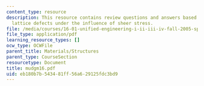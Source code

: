 ```yaml
---
content_type: resource
description: This resource contains review questions and answers based on dislocations,
  lattice defects under the influence of sheer stress.
file: /media/courses/16-01-unified-engineering-i-ii-iii-iv-fall-2005-spring-2006/eb180b7b543481ff56a629125fdc3bd9_mudgm16.pdf
file_type: application/pdf
learning_resource_types: []
ocw_type: OCWFile
parent_title: Materials/Structures
parent_type: CourseSection
resourcetype: Document
title: mudgm16.pdf
uid: eb180b7b-5434-81ff-56a6-29125fdc3bd9
---
```

